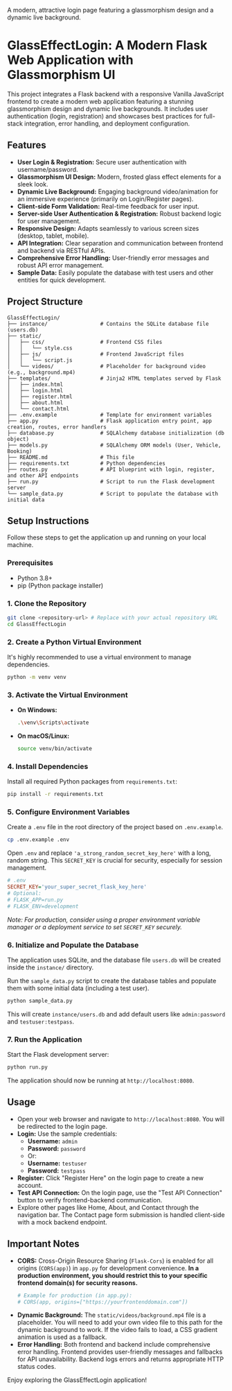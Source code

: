 A modern, attractive login page featuring a glassmorphism design and a dynamic live background.

# GlassEffectLogin: A Modern Flask Web Application with Glassmorphism UI

This project integrates a Flask backend with a responsive Vanilla JavaScript frontend to create a modern web application featuring a stunning glassmorphism design and dynamic live backgrounds. It includes user authentication (login, registration) and showcases best practices for full-stack integration, error handling, and deployment configuration.

## Features

-   **User Login & Registration:** Secure user authentication with username/password.
-   **Glassmorphism UI Design:** Modern, frosted glass effect elements for a sleek look.
-   **Dynamic Live Background:** Engaging background video/animation for an immersive experience (primarily on Login/Register pages).
-   **Client-side Form Validation:** Real-time feedback for user input.
-   **Server-side User Authentication & Registration:** Robust backend logic for user management.
-   **Responsive Design:** Adapts seamlessly to various screen sizes (desktop, tablet, mobile).
-   **API Integration:** Clear separation and communication between frontend and backend via RESTful APIs.
-   **Comprehensive Error Handling:** User-friendly error messages and robust API error management.
-   **Sample Data:** Easily populate the database with test users and other entities for quick development.

## Project Structure

```
GlassEffectLogin/
├── instance/                 # Contains the SQLite database file (users.db)
├── static/
│   ├── css/                  # Frontend CSS files
│   │   └── style.css
│   ├── js/                   # Frontend JavaScript files
│   │   └── script.js
│   └── videos/               # Placeholder for background video (e.g., background.mp4)
├── templates/                # Jinja2 HTML templates served by Flask
│   ├── index.html
│   ├── login.html
│   ├── register.html
│   ├── about.html
│   └── contact.html
├── .env.example              # Template for environment variables
├── app.py                    # Flask application entry point, app creation, routes, error handlers
├── database.py               # SQLAlchemy database initialization (db object)
├── models.py                 # SQLAlchemy ORM models (User, Vehicle, Booking)
├── README.md                 # This file
├── requirements.txt          # Python dependencies
├── routes.py                 # API blueprint with login, register, and other API endpoints
├── run.py                    # Script to run the Flask development server
└── sample_data.py            # Script to populate the database with initial data
```

## Setup Instructions

Follow these steps to get the application up and running on your local machine.

### Prerequisites

*   Python 3.8+
*   pip (Python package installer)

### 1. Clone the Repository

```bash
git clone <repository-url> # Replace with your actual repository URL
cd GlassEffectLogin
```

### 2. Create a Python Virtual Environment

It's highly recommended to use a virtual environment to manage dependencies.

```bash
python -m venv venv
```

### 3. Activate the Virtual Environment

*   **On Windows:**
    ```bash
    .\venv\Scripts\activate
    ```
*   **On macOS/Linux:**
    ```bash
    source venv/bin/activate
    ```

### 4. Install Dependencies

Install all required Python packages from `requirements.txt`:

```bash
pip install -r requirements.txt
```

### 5. Configure Environment Variables

Create a `.env` file in the root directory of the project based on `.env.example`.

```bash
cp .env.example .env
```

Open `.env` and replace `'a_strong_random_secret_key_here'` with a long, random string. This `SECRET_KEY` is crucial for security, especially for session management.

```ini
# .env
SECRET_KEY='your_super_secret_flask_key_here'
# Optional:
# FLASK_APP=run.py
# FLASK_ENV=development
```
*Note: For production, consider using a proper environment variable manager or a deployment service to set `SECRET_KEY` securely.*

### 6. Initialize and Populate the Database

The application uses SQLite, and the database file `users.db` will be created inside the `instance/` directory.

Run the `sample_data.py` script to create the database tables and populate them with some initial data (including a test user).

```bash
python sample_data.py
```
This will create `instance/users.db` and add default users like `admin:password` and `testuser:testpass`.

### 7. Run the Application

Start the Flask development server:

```bash
python run.py
```

The application should now be running at `http://localhost:8080`.

## Usage

*   Open your web browser and navigate to `http://localhost:8080`. You will be redirected to the login page.
*   **Login:** Use the sample credentials:
    *   **Username:** `admin`
    *   **Password:** `password`
    *   Or:
    *   **Username:** `testuser`
    *   **Password:** `testpass`
*   **Register:** Click "Register Here" on the login page to create a new account.
*   **Test API Connection:** On the login page, use the "Test API Connection" button to verify frontend-backend communication.
*   Explore other pages like Home, About, and Contact through the navigation bar. The Contact page form submission is handled client-side with a mock backend endpoint.

## Important Notes

*   **CORS:** Cross-Origin Resource Sharing (`Flask-Cors`) is enabled for all origins (`CORS(app)`) in `app.py` for development convenience. **In a production environment, you should restrict this to your specific frontend domain(s) for security reasons.**
    ```python
    # Example for production (in app.py):
    # CORS(app, origins=["https://yourfrontenddomain.com"])
    ```
*   **Dynamic Background:** The `static/videos/background.mp4` file is a placeholder. You will need to add your own video file to this path for the dynamic background to work. If the video fails to load, a CSS gradient animation is used as a fallback.
*   **Error Handling:** Both frontend and backend include comprehensive error handling. Frontend provides user-friendly messages and fallbacks for API unavailability. Backend logs errors and returns appropriate HTTP status codes.

Enjoy exploring the GlassEffectLogin application!
